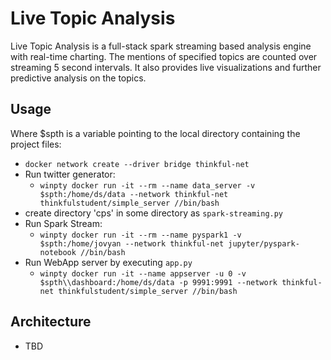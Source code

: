 # Live Topic Analysis

Live Topic Analysis is a full-stack spark streaming based analysis engine with real-time charting. 
The mentions of specified topics are counted over streaming 5 second intervals. It also provides live visualizations and further predictive analysis on the topics.

## Usage

Where $spth is a variable pointing to the local directory containing the project files:


- `docker network create --driver bridge thinkful-net`
- Run twitter generator: 
  - `winpty docker run -it --rm --name data_server -v $spth:/home/ds/data --network thinkful-net thinkfulstudent/simple_server //bin/bash`
- create directory 'cps' in some directory as `spark-streaming.py`
- Run Spark Stream:
  - `winpty docker run -it --rm --name pyspark1 -v $spth:/home/jovyan --network thinkful-net jupyter/pyspark-notebook //bin/bash`
- Run WebApp server by executing `app.py`
  - `winpty docker run -it --name appserver -u 0 -v $spth\\dashboard:/home/ds/data -p 9991:9991 --network thinkful-net thinkfulstudent/simple_server //bin/bash`

## Architecture 
- TBD
